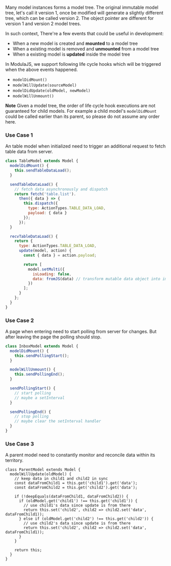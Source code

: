 Many model instances forms a model tree.
The original immutable model tree, let's call it version 1, once be modified will generate a slightly different tree, which can be called version 2. The object pointer are different for version 1 and version 2 model trees.

In such context, There're a few events that could be useful in development:

- When a new model is created and **mounted** to a model tree
- When a existing model is removed and **unmounted** from a model tree
- When a existing model is **updated** inside the model tree

In ModulaJS, we support following life cycle hooks which will be triggered when the above events happened.

- `modelDidMount()`
- `modelWillUpdate(sourceModel)`
- `modelDidUpdate(oldModel, newModel)`
- `modelWillUnmount()`

**Note** Given a model tree, the order of life cycle hook executions are not guaranteed for child models. For example a child model's `modelDidMount` could be called earlier than its parent, so please do not assume any order here.

### Use Case 1

An table model when initialized need to trigger an additional request to fetch table data from server.

```javascript
class TableModel extends Model {
  modelDidMount() {
    this.sendTableDataLoad();
  }

  sendTableDataLoad() {
    // fetch data asynchronously and dispatch
    return fetch('table.list').
      then({ data } => {
        this.dispatch({
          type: ActionTypes.TABLE_DATA_LOAD,
          payload: { data }
        });
      });
  }

  recvTableDataLoad() {
    return {
      type: ActionTypes.TABLE_DATA_LOAD,
      update(model, action) {
        const { data } = action.payload;

        return [
          model.setMulti({
            isLoading: false,
            data: fromJS(data) // transform mutable data object into immutable map
          })
        ];
      }
    };
  }
}
```

### Use Case 2

A page when entering need to start polling from server for changes.
But after leaving the page the polling should stop.

```javascript
class InboxModel extends Model {
  modelDidMount() {
    this.sendPollingStart();
  }

  modelWillUnmount() {
    this.sendPollingEnd();
  }

  sendPollingStart() {
    // start polling
    // maybe a setInterval
  }

  sendPollingEnd() {
    // stop polling
    // maybe clear the setInterval handler
  }
}
```

### Use Case 3

A parent model need to constantly monitor and reconcile data within its territory.

```
class ParentModel extends Model {
  modelWillUpdate(oldModel) {
    // keep data in child1 and child2 in sync
    const dataFromChild1 = this.get('child1').get('data');
    const dataFromChild2 = this.get('child2').get('data');

    if (!deepEquals(dataFromChild1, dataFromChild2)) {
      if (oldModel.get('child1') !== this.get('child1')) {
        // use child1's data since update is from there
        return this.set('child2', child2 => child2.set('data', dataFromChild1));
      } else if (oldModel.get('child2') !== this.get('child2')) {
        // use child2's data since update is from there
        return this.set('child2', child2 => child2.set('data', dataFromChild1));
      }
    }

    return this;
  }
}
```
